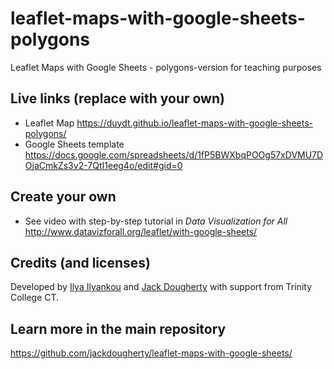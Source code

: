 # leaflet-maps-with-google-sheets-polygons
Leaflet Maps with Google Sheets - polygons-version for teaching purposes

## Live links (replace with your own)
- Leaflet Map https://duydt.github.io/leaflet-maps-with-google-sheets-polygons/
- Google Sheets template https://docs.google.com/spreadsheets/d/1fP5BWXbqPOOg57xDVMU7DOjaCmkZs3v2-7QtI1eeg4o/edit#gid=0

## Create your own
- See video with step-by-step tutorial in *Data Visualization for All* http://www.datavizforall.org/leaflet/with-google-sheets/

## Credits (and licenses)
Developed by [Ilya Ilyankou](https://github.com/ilyankou) and [Jack Dougherty](https://github.com/jackdougherty) with support from Trinity College CT.

## Learn more in the main repository
https://github.com/jackdougherty/leaflet-maps-with-google-sheets/
